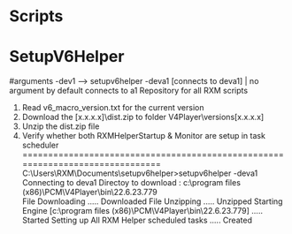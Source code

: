 # Scripts
# SetupV6Helper
#arguments -dev1 --> setupv6helper -deva1 [connects to deva1] | no argument by default connects to a1
Repository for all RXM scripts
1) Read v6_macro_version.txt for the current version
2) Download the [x.x.x.x]\dist.zip to folder V4Player\versions\[x.x.x.x]
3) Unzip the dist.zip file
4) Verify whether both RXMHelperStartup & Monitor are setup in task scheduler
==============================================================================
C:\Users\RXM\Documents\setupv6helper>setupv6helper -deva1
Connecting to deva1
Directoy to download : c:\program files (x86)\PCM\V4Player\bin\22.6.23.779\
File Downloading ..... Downloaded
File Unzipping ..... Unzipped
Starting Engine [c:\program files (x86)\PCM\V4Player\bin\22.6.23.779] ..... Started
Setting up All RXM Helper scheduled tasks ..... Created
